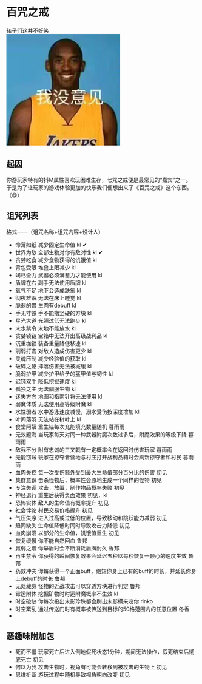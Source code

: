 # 百咒之戒
孩子们这并不好笑  
![man.jpg](img%2Fman.jpg)

## 起因
你游玩家特有的抖M属性喜欢玩困难生存，七咒之戒便是最常见的“嘉宾”之一。  
于是为了让玩家的游戏体验更加的快乐我们便想出来了《百咒之戒》这个东西。（😋）

## 诅咒列表
格式——（诅咒名称+诅咒内容+设计人）
- 命薄如纸 减少固定生命值 kl ✔
- 世界为敌 全部生物对你有敌对性 kl ✔
- 贪婪吃食 减少食物获得的饥饿值 kl
- 背包受限 堆叠上限减少 kl
- 竭尽全力 武器必须满蓄力才能使用 kl
- 盾牌在右 副手无法使用盾牌 kl
- 氧气不足 地下会造成缺氧 kl
- 彻夜难眠 无法在床上睡觉 kl
- 脆弱的胃 生肉有debuff kl
- 手无寸铁 手不能撸坚硬的方块 kl
- 星光大道 光照过低无法跑步 kl
- 末水禁令 末地不能放水 kl
- 贪婪锁链 宝箱中无法开出高级战利品 kl
- 沉重枷锁 装备重量降低移速 kl
- 削弱打击 对敌人造成伤害更少 kl
- 灵魂压制 减少经验值的获取 kl
- 破碎之躯 摔落伤害无法被减缓 kl
- 脆弱护甲 减少护甲给予的盔甲值与韧性 kl
- 迟钝双手 降低挖掘速度 kl
- 孤独之主 无法驯服生物 kl
- 迷失方向 地图和指南针将无法使用 kl
- 弱魔体质 无法使用高等级附魔 kl
- 水性弱者 水中游泳速度减慢，溺水受伤按深度增加 kl
- 叶间落羽 无法站在树叶上 kl
- 食堂阿姨 重生锚每次充能填充数量随机 暮雨雨
- 无效题海 当玩家每天对同一种武器附魔次数过多后，附魔效果的等级下降 暮雨雨
- 敌我不分 附有忠诚的三叉戟有一定概率会在返回时伤害玩家 暮雨雨
- 无能窃贼 玩家在掠夺者营地与村庄打开战利品箱时会刷新掠夺者和村民 暮雨雨
- 血肉失控 每一次受伤额外受到最大生命值部分百分比的伤害 初见
- 集群意识 击杀怪物后，概率性会原地生成一个同样的怪物 初见
- 专注失调 攻击，放置，制作物品概率失败 初见
- 神经退行 重生后获得负面效果 初见，kl
- 恐怖实体 敌人的生命值有概率提升 初见
- 社会悖论 村民交易价格提升 初见
- 气压失序 进入过高或过低的位置，导致移动和跳跃能力减弱 初见
- 趋同缺失 生命值降低时同时导致攻击力降低 初见
- 血肉崩溃 以部分的生命值，饥饿值重生 初见
- 恢复缓慢 你不能自然回血 鲁邦
- 羸弱之墙 你举盾时会不断消耗盾牌耐久 鲁邦
- 再生禁令 你获得的瞬间恢复效果会延迟五秒以每秒恢复一颗心的速度生效 鲁邦
- 药效冲突 你每获得一个正面buff，缩短你身上已有的buff的时长，并延长你身上debuff的时长 鲁邦
- 无处藏身 怪物的近战攻击可以穿透方块进行判定 鲁邦
- 霉运附体 挖掘矿物时时运附魔概率不生效 kl
- 时空破缺 你每次投出末影珍珠都会刷出末影螨来咬你 rinko
- 时空紊乱 通过传送门时有概率被传送到目标的50格范围内的任意位置 冬香
- 

## 恶趣味附加包
- 死而不僵 玩家死亡后进入倒地假死状态1分钟，期间无法操作，假死结束后彻底死亡 初见
- 何以为我 攻击生物时，视角有可能会转移到被攻击的生物上 初见
- 思维折断 游玩过程中随机导致视角朝向改变 初见
